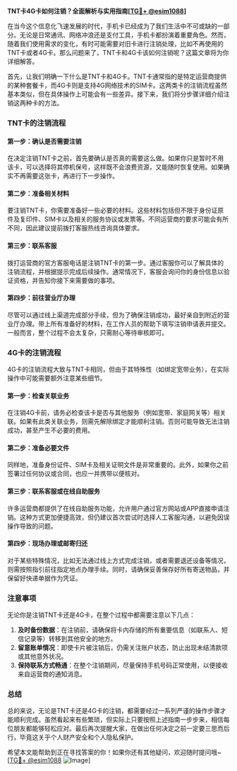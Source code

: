 **TNT卡4G卡如何注销？全面解析与实用指南[[TG💪+ @esim1088](https://t.me/s/esim1088)]**

在当今这个信息化飞速发展的时代，手机卡已经成为了我们生活中不可或缺的一部分。无论是日常通讯、网络冲浪还是支付工具，手机卡都扮演着重要角色。然而，随着我们使用需求的变化，有时可能需要对旧卡进行注销处理，比如不再使用的TNT卡或者4G卡。那么问题来了，TNT卡和4G卡该如何注销呢？这篇文章将为你详细解答。

首先，让我们明确一下什么是TNT卡和4G卡。TNT卡通常指的是特定运营商提供的某种套餐卡，而4G卡则是支持4G网络技术的SIM卡。这两类卡的注销流程虽然基本类似，但在具体操作上可能会有一些差异。接下来，我们将分步骤详细介绍注销这两种卡的方法。

### TNT卡的注销流程

#### 第一步：确认是否需要注销
在决定注销TNT卡之前，首先要确认是否真的需要这么做。如果你只是暂时不用该卡，可以选择将其停机保号，这样既不会浪费资源，又能随时恢复使用。如果确实不再需要这张卡，再进行下一步操作。

#### 第二步：准备相关材料
要注销TNT卡，你需要准备好一些必要的材料。这些材料包括但不限于身份证原件及复印件、SIM卡以及相关的服务协议或发票等。不同运营商的要求可能会有所不同，因此建议提前拨打客服热线咨询具体要求。

#### 第三步：联系客服
拨打运营商的官方客服电话是注销TNT卡的第一步。通过客服你可以了解具体的注销流程，并根据提示完成后续操作。通常情况下，客服会询问你的身份信息以验证资格，并告知你接下来需要做的事项。

#### 第四步：前往营业厅办理
尽管可以通过线上渠道完成部分手续，但为了确保注销成功，最好亲自到附近的营业厅办理。带上所有准备好的材料，在工作人员的帮助下填写注销申请表并提交。一般而言，整个过程不会太复杂，只需耐心等待审核即可。

### 4G卡的注销流程

4G卡的注销流程大致与TNT卡相同，但由于其特殊性（如绑定宽带业务），在实际操作中可能需要额外注意某些细节。

#### 第一步：检查关联业务
在注销4G卡前，请务必检查该卡是否与其他服务（例如宽带、家庭网关等）相关联。如果有此类关联业务，则需先解除绑定才能顺利注销。否则可能导致无法注销成功，甚至产生不必要的费用。

#### 第二步：准备必要文件
同样地，准备身份证件、SIM卡及相关证明文件是非常重要的。此外，如果你之前签署过任何协议或合同，也应一并携带以便核对。

#### 第三步：联系客服或在线自助服务
许多运营商都提供了在线自助服务功能，允许用户通过官方网站或APP直接申请注销。这种方式更加便捷高效，但仍建议首次尝试时选择人工客服沟通，以避免因误操作导致的问题。

#### 第四步：现场办理或邮寄归还
对于某些特殊情况，比如无法通过线上方式完成注销，或者需要退还设备等情况，则需按照指引前往指定地点办理手续。同时，请确保妥善保存好所有寄送物品，并保留好快递单据作为凭证。

### 注意事项

无论你是注销TNT卡还是4G卡，在整个过程中都需要注意以下几点：

1. **及时备份数据**：在注销前，请确保将卡内存储的所有重要信息（如联系人、短信记录等）转移到其他安全的地方。
2. **留意账单情况**：即使卡片被注销后，仍需关注账户状态，防止出现未结清款项或其他意外状况。
3. **保持联系方式畅通**：在整个注销期间，尽量保持手机号码正常使用，以便接收来自运营商的通知消息。

### 总结

总的来说，无论是TNT卡还是4G卡的注销，都需要经过一系列严谨的操作步骤才能顺利完成。虽然看起来有些繁琐，但实际上只要按照上述指南一步步来，相信每位朋友都能够轻松应对。最后再次提醒大家，在做出任何决定之前一定要三思而后行，毕竟这关乎个人财产安全和个人隐私保护。

希望本文能帮助到正在寻找答案的你！如果你还有其他疑问，欢迎随时提问哦~ [[TG💪+ @esim1088](https://t.me/s/esim1088) ![Image](https://i.postimg.cc/4NQfJmqS/Snipaste-2025-05-13-00-14-12.png)]
